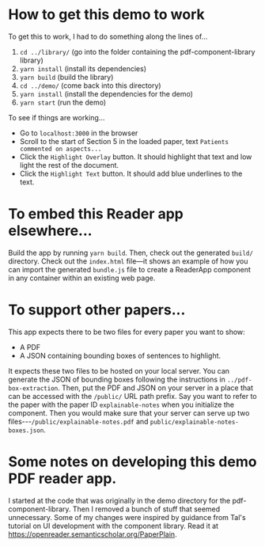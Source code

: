 # How to get this demo to work

To get this to work, I had to do something along the lines of...

1. `cd ../library/` (go into the folder containing the pdf-component-library library)
2. `yarn install`   (install its dependencies)
3. `yarn build`     (build the library)
4. `cd ../demo/`    (come back into this directory)
5. `yarn install`   (install the dependencies for the demo)
6. `yarn start`     (run the demo)

To see if things are working...

* Go to `localhost:3000` in the browser
* Scroll to the start of Section 5 in the loaded paper, text `Patients commented on aspects...`
* Click the `Highlight Overlay` button. It should highlight that text and low light the rest of the document.
* Click the `Highlight Text` button. It should add blue underlines to the text.

# To embed this Reader app elsewhere...

Build the app by running `yarn build`.
Then, check out the generated `build/` directory.
Check out the `index.html` file—it shows an example of how you can import the
generated `bundle.js` file to create a ReaderApp component in any container
within an existing web page.

# To support other papers...

This app expects there to be two files for every paper you want to show:

* A PDF
* A JSON containing bounding boxes of sentences to highlight.

It expects these two files to be hosted on your local server.  You can generate
the JSON of bounding boxes following the instructions in
`../pdf-box-extraction`.  Then, put the PDF and JSON on your server in a place
that can be accessed with the `/public/` URL path prefix. Say you want to refer
to the paper with the paper ID `explainable-notes` when you initialize the
component. Then you would make sure that your server can serve up two
files---`/public/explainable-notes.pdf` and
`public/explainable-notes-boxes.json`.

# Some notes on developing this demo PDF reader app.

I started at the code that was originally in the demo directory for the pdf-component-library.
Then I removed a bunch of stuff that seemed unnecessary. Some of my changes were inspired
by guidance from Tal's tutorial on UI development with the component library. Read it at
https://openreader.semanticscholar.org/PaperPlain.
